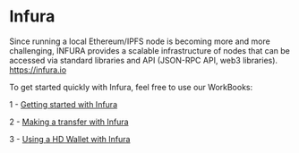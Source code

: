 Infura
======

Since running a local Ethereum/IPFS node is becoming more and more
challenging, INFURA provides a scalable infrastructure of nodes that can
be accessed via standard libraries and API (JSON-RPC API, web3
libraries). <https://infura.io>

To get started quickly with Infura, feel free to use our WorkBooks:
 
1 - [Getting started with Infura](Nethereum.Workbooks/nethereum-gettingstarted-infura.workbook)

2 - [Making a transfer with Infura](Nethereum.Workbooks/nethereum-infura-transfer.workbook)

3 - [Using a HD Wallet with Infura](Nethereum.Workbooks/nethereum-hdwallet-infura-transfer.workbook)